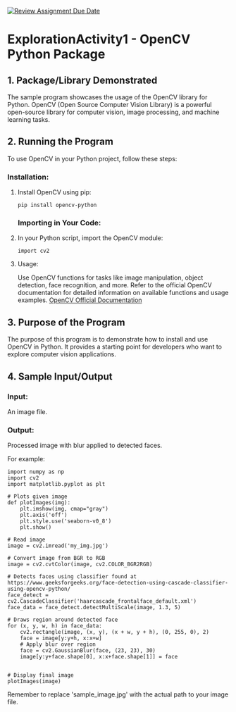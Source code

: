 [![Review Assignment Due Date](https://classroom.github.com/assets/deadline-readme-button-24ddc0f5d75046c5622901739e7c5dd533143b0c8e959d652212380cedb1ea36.svg)](https://classroom.github.com/a/oB7VDeFN)
# ExplorationActivity1 - OpenCV Python Package

<h2>1. Package/Library Demonstrated</h2>
<p>The sample program showcases the usage of the OpenCV library for Python. OpenCV (Open Source Computer Vision Library) is a powerful open-source library for computer vision, image processing, and machine learning tasks.<p>

<h2>2. Running the Program</h2>
<p>To use OpenCV in your Python project, follow these steps:</p>

<h3>Installation:</h3>

<ol>
<li>Install OpenCV using pip:</li>
<pre><code>pip install opencv-python</code></pre>

<h3>Importing in Your Code:</h3>

<li>In your Python script, import the OpenCV module:</li>
<pre><code>import cv2</code></pre>

<li>Usage:</li>

Use OpenCV functions for tasks like image manipulation, object detection, face recognition, and more.
Refer to the official OpenCV documentation for detailed information on available functions and usage examples. [OpenCV Official Documentation](https://docs.opencv.org/)
</ol>

<h2>3. Purpose of the Program</h2>
<p>The purpose of this program is to demonstrate how to install and use OpenCV in Python. It provides a starting point for developers who want to explore computer vision applications.</p>

<h2>4. Sample Input/Output</h2>
<h3>Input:</h3> <p>An image file.</p>
<h3>Output:</h3> <p>Processed image with blur applied to detected faces.</p>
For example:

<pre><code>import numpy as np 
import cv2 
import matplotlib.pyplot as plt 
  
# Plots given image
def plotImages(img): 
    plt.imshow(img, cmap="gray") 
    plt.axis('off') 
    plt.style.use('seaborn-v0_8') 
    plt.show() 

# Read image
image = cv2.imread('my_img.jpg') 
  
# Convert image from BGR to RGB
image = cv2.cvtColor(image, cv2.COLOR_BGR2RGB) 

# Detects faces using classifier found at https://www.geeksforgeeks.org/face-detection-using-cascade-classifier-using-opencv-python/
face_detect = cv2.CascadeClassifier('haarcascade_frontalface_default.xml') 
face_data = face_detect.detectMultiScale(image, 1.3, 5) 
  
# Draws region around detected face 
for (x, y, w, h) in face_data: 
    cv2.rectangle(image, (x, y), (x + w, y + h), (0, 255, 0), 2) 
    face = image[y:y+h, x:x+w] 
    # Apply blur over region
    face = cv2.GaussianBlur(face, (23, 23), 30) 
    image[y:y+face.shape[0], x:x+face.shape[1]] = face 
  
  
# Display final image
plotImages(image)</code></pre>

Remember to replace 'sample_image.jpg' with the actual path to your image file.
